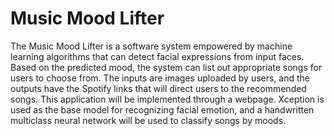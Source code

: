 # Music Mood Lifter

The Music Mood Lifter is a software system empowered by machine learning algorithms that can detect facial expressions from input faces. Based on the predicted mood, the system can list out appropriate songs for users to choose from. The inputs are images uploaded by users, and the outputs have the Spotify links that will direct users to the recommended songs. This application will be implemented through a webpage. Xception is used as the base model for recognizing facial emotion, and a handwritten multiclass neural network will be used to classify songs by moods.
